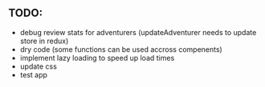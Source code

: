 ## TODO:
- debug review stats for adventurers (updateAdventurer needs to update store in redux)
- dry code (some functions can be used accross compenents)
- implement lazy loading to speed up load times
- update css
- test app


